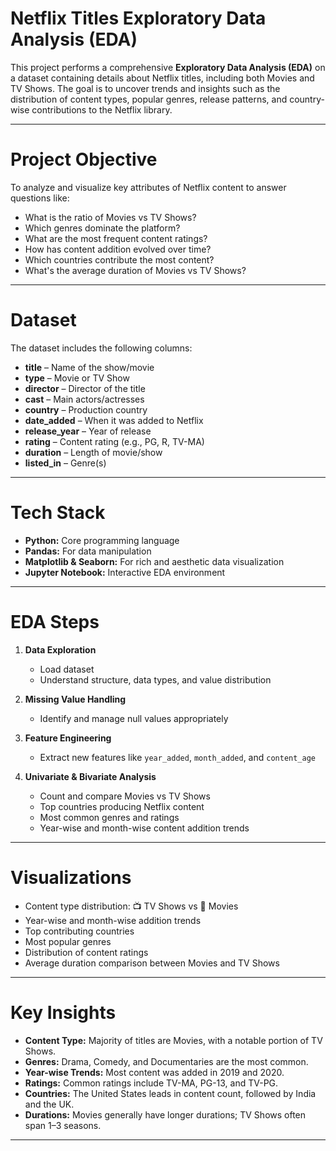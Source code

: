 # Netflix Titles Exploratory Data Analysis (EDA)

This project performs a comprehensive **Exploratory Data Analysis (EDA)** on a dataset containing details about Netflix titles, including both Movies and TV Shows. The goal is to uncover trends and insights such as the distribution of content types, popular genres, release patterns, and country-wise contributions to the Netflix library.

---

# Project Objective

To analyze and visualize key attributes of Netflix content to answer questions like:
- What is the ratio of Movies vs TV Shows?
- Which genres dominate the platform?
- What are the most frequent content ratings?
- How has content addition evolved over time?
- Which countries contribute the most content?
- What's the average duration of Movies vs TV Shows?

---

# Dataset

The dataset includes the following columns:
- **title** – Name of the show/movie
- **type** – Movie or TV Show
- **director** – Director of the title
- **cast** – Main actors/actresses
- **country** – Production country
- **date_added** – When it was added to Netflix
- **release_year** – Year of release
- **rating** – Content rating (e.g., PG, R, TV-MA)
- **duration** – Length of movie/show
- **listed_in** – Genre(s)

---

# Tech Stack

- **Python:** Core programming language
- **Pandas:** For data manipulation
- **Matplotlib & Seaborn:** For rich and aesthetic data visualization
- **Jupyter Notebook:** Interactive EDA environment

---

# EDA Steps

1. **Data Exploration**
   - Load dataset
   - Understand structure, data types, and value distribution

2. **Missing Value Handling**
   - Identify and manage null values appropriately

3. **Feature Engineering**
   - Extract new features like `year_added`, `month_added`, and `content_age`

4. **Univariate & Bivariate Analysis**
   - Count and compare Movies vs TV Shows
   - Top countries producing Netflix content
   - Most common genres and ratings
   - Year-wise and month-wise content addition trends

---

# Visualizations

- Content type distribution: 📺 TV Shows vs 🎥 Movies
- Year-wise and month-wise addition trends
- Top contributing countries
- Most popular genres
- Distribution of content ratings
- Average duration comparison between Movies and TV Shows

---

# Key Insights

- **Content Type:** Majority of titles are Movies, with a notable portion of TV Shows.
- **Genres:** Drama, Comedy, and Documentaries are the most common.
- **Year-wise Trends:** Most content was added in 2019 and 2020.
- **Ratings:** Common ratings include TV-MA, PG-13, and TV-PG.
- **Countries:** The United States leads in content count, followed by India and the UK.
- **Durations:** Movies generally have longer durations; TV Shows often span 1–3 seasons.

---

